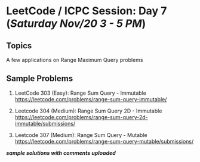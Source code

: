 # LeetCode / ICPC Session: Day 7 (***Saturday Nov/20 3 - 5 PM***)

## Topics
A few applications on Range Maximum Query problems

## Sample Problems

1. LeetCode 303 (Easy): Range Sum Query - Immutable  
https://leetcode.com/problems/range-sum-query-immutable/  

2. Leetcode 304 (Medium): Range Sum Query 2D - Immutable  
https://leetcode.com/problems/range-sum-query-2d-immutable/submissions/  

3. Leetcode 307 (Medium): Range Sum Query - Mutable
https://leetcode.com/problems/range-sum-query-mutable/submissions/  

___sample solutions with comments uploaded___
